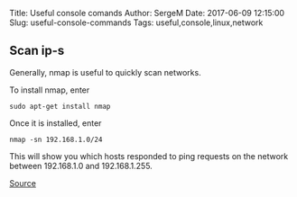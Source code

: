 Title: Useful console comands
Author: SergeM
Date: 2017-06-09 12:15:00
Slug: useful-console-commands
Tags: useful,console,linux,network


## Scan ip-s

Generally, nmap is useful to quickly scan networks.

To install nmap, enter
```
sudo apt-get install nmap
```
Once it is installed, enter
```
nmap -sn 192.168.1.0/24
```
This will show you which hosts responded to ping requests on the network between 192.168.1.0 and 192.168.1.255.

[Source](https://askubuntu.com/a/224567)
